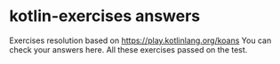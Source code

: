 # kotlin-exercises answers
Exercises resolution based on https://play.kotlinlang.org/koans
You can check your answers here.
All these exercises passed on the test.
